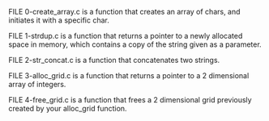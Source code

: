 FILE 0-create_array.c is a function that creates an array of chars, and initiates it with a specific char.

FILE 1-strdup.c is a function that returns a pointer to a newly allocated space in memory, which contains a copy of the string given as a parameter.

FILE 2-str_concat.c is a function that concatenates two strings.

FILE 3-alloc_grid.c is a function that returns a pointer to a 2 dimensional array of integers.

FILE 4-free_grid.c is a function that frees a 2 dimensional grid previously created by your alloc_grid function.
